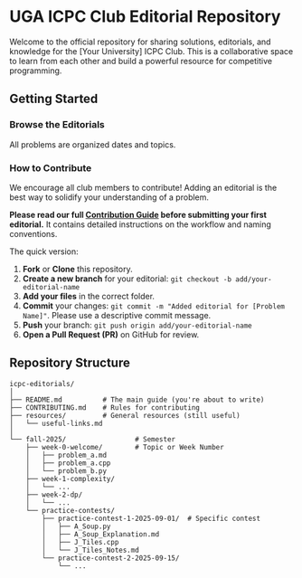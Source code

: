 # UGA ICPC Club Editorial Repository

Welcome to the official repository for sharing solutions, editorials, and knowledge for the [Your University] ICPC Club. This is a collaborative space to learn from each other and build a powerful resource for competitive programming.

## Getting Started

### Browse the Editorials
All problems are organized dates and topics.

### How to Contribute
We encourage all club members to contribute! Adding an editorial is the best way to solidify your understanding of a problem.

**Please read our full [Contribution Guide](CONTRIBUTING.md) before submitting your first editorial.** It contains detailed instructions on the workflow and naming conventions.

The quick version:
1. **Fork** or **Clone** this repository.
2. **Create a new branch** for your editorial: `git checkout -b add/your-editorial-name`
3. **Add your files** in the correct folder.
4. **Commit** your changes: `git commit -m "Added editorial for [Problem Name]"`. Please use a descriptive commit message.
5. **Push** your branch: `git push origin add/your-editorial-name`
6. **Open a Pull Request (PR)** on GitHub for review.

## Repository Structure
```
icpc-editorials/
│
├── README.md          # The main guide (you're about to write)
├── CONTRIBUTING.md    # Rules for contributing
├── resources/         # General resources (still useful)
│   └── useful-links.md
│
└── fall-2025/                 # Semester
    ├── week-0-welcome/        # Topic or Week Number
    │   ├── problem_a.md
    │   ├── problem_a.cpp
    │   └── problem_b.py
    ├── week-1-complexity/
    │   └── ...
    ├── week-2-dp/
    │   └── ...
    └── practice-contests/
        ├── practice-contest-1-2025-09-01/  # Specific contest
        │   ├── A_Soup.py
        │   ├── A_Soup_Explanation.md
        │   ├── J_Tiles.cpp
        │   └── J_Tiles_Notes.md
        └── practice-contest-2-2025-09-15/
            └── ...
```
